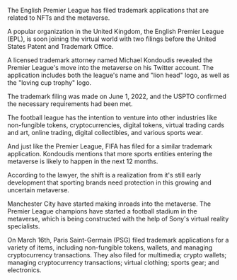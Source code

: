 The English Premier League has filed trademark applications that are related to NFTs and the metaverse.

A popular organization in the United Kingdom, the English Premier League (EPL), is soon joining the virtual world with two filings before the United States Patent and Trademark Office.

A licensed trademark attorney named Michael Kondoudis revealed the Premier League's move into the metaverse on his Twitter account. The application includes both the league's name and "lion head" logo, as well as the "loving cup trophy" logo.

The trademark filing was made on June 1, 2022, and the USPTO confirmed the necessary requirements had been met.

The football league has the intention to venture into other industries like non-fungible tokens, cryptocurrencies, digital tokens, virtual trading cards and art, online trading, digital collectibles, and various sports wear.

And just like the Premier League, FIFA has filed for a similar trademark application. Kondoudis mentions that more sports entities entering the metaverse is likely to happen in the next 12 months.

According to the lawyer, the shift is a realization from it's still early development that sporting brands need protection in this growing and uncertain metaverse.

Manchester City have started making inroads into the metaverse. The Premier League champions have started a football stadium in the metaverse, which is being constructed with the help of Sony's virtual reality specialists.

On March 16th, Paris Saint-Germain (PSG) filed trademark applications for a variety of items, including non-fungible tokens, wallets, and managing cryptocurrency transactions. They also filed for multimedia; crypto wallets; managing cryptocurrency transactions; virtual clothing; sports gear; and electronics.

